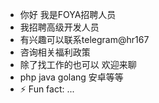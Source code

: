 - 你好  我是FOYA招聘人员
- 我招聘高级开发人员
- 有兴趣可以联系telegram@hr167
- 咨询相关福利政策
- 除了找工作的也可以 欢迎来聊
-  php java golang 安卓等等
- ⚡ Fun fact: ...

<!---
foya007/foya007 is a ✨ special ✨ repository because its `README.md` (this file) appears on your GitHub profile.
You can click the Preview link to take a look at your changes.
--->
